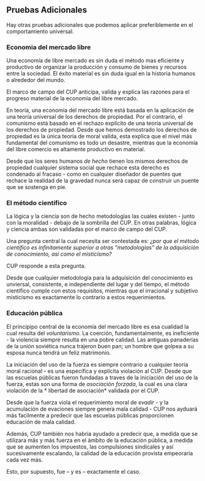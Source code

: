 ## Pruebas Adicionales

Hay otras pruebas adicionales que podemos aplicar preferiblemente en el comportamiento universal.

### Economia del mercado libre

Una economía de libre mercado es sin duda el método mas eficiente y productivo de organizar la producción y consumo de bienes y recursos entre la sociedad. El éxito material es sin duda igual en la historia humanos o alrededor del mundo.

El marco de campo del CUP anticipa, valida y explica las razones para el progreso material de la economía del libre mercado.

En teoría, una economía del mercado libre está basada en la aplicación de una teoría universal de los derechos de propiedad. Por el contrario, el comunismo está basado en el rechazo explícito de una teoría universal de los derechos de propiedad. Desde que hemos demostrado los derechos de propiedad es la única teoría de moral valida, esta explica que el nivel más fundamental del comunismo es todo un desastre, mientras que la economía del libre comercio es altamente productivo en material.

Desde que los seres humanos *de hecho* tienen los mismos derechos de propiedad cualquier sistema social que rechace esta derecho es condenado al fracaso - como en cualquier diseñador de puentes que rechace la realidad de la gravedad nunca será capaz de construir un puente que se sostenga en pie.

### El método científico

La lógica y la ciencia son de hecho metodologías las cuales existen - junto con la moralidad - debajo de la sombrilla del CUP. En otras palabras, lógica y ciencia ambas son validadas por el marco de campo del CUP.

Una pregunta central la cual necesita ser contestada es: *¿por que el método científico es infinitamente superior a otras "metodologías" de la adquisición de conocimiento, así como el misticísmo?*

CUP responde a esta pregunta.

Desde que cualquier metodología para la adquisición del conocimiento es unviersal, consistente, e independiente del lugar y del tiempo, el método científico cumple con estos requisitos, mientras que el irracional y subjetivo misticísmo es exactamente lo contrario a estos requerimientos.

### Educación pública

El principipo central de la economía del mercado libre es esa cualidad la cual resulta del *voluntarismo*. La coerción, fundamentalmente, es ineficiente - la violencia siempre resulta en una pobre calidad. Las antiguas panaderías de la unión soviética nunca trajeron buen pan; un hombre que golpea a su esposa nunca tendrá un feliz matrimonio.

La iniciación del uso de la fuerza es siempre contrario a cualquier teoría moral racional - es una específica y explícita violación al CUP. Desde que las escuelas públicas fueron fundadas a traves de la iniciación del uso de la fuerza, estas son una forma de *asociación forzada*, la cual es una clara violación de la * libertad de asociación* validada por el CUP.

Desde que la fuerza viola el requerimiento moral de *evadir* - y la acumulación de evaciones siempre genera mala calidad - CUP nos ayduará más facilmente a predecir que las escuelas públicas proporcionen educación de mala calidad.

Además, CUP también nos habría ayudado a predecir que, a medida que se utilizara más y más fuerza en el ámbito de la educación pública, a medida que se aumenten los impuestos, las compulsiones sindicales y así sucesivamente escalando, la calidad de la educación provista empeoraría cada vez más.

Esto, por supuesto, fue – y es – exactamente el caso.
